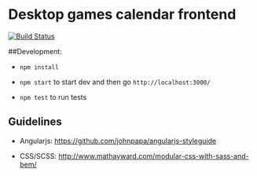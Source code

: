 Desktop games calendar frontend
=================

[![Build Status](https://travis-ci.org/desktop-games-calendar/calendar-frontend.svg?branch=master)](https://travis-ci.org/desktop-games-calendar/calendar-frontend.svg?branch=master)


##Development:

- `npm install`

- `npm start` to start dev and then go `http://localhost:3000/`

- `npm test` to run tests


## Guidelines

- Angularjs: https://github.com/johnpapa/angularjs-styleguide

- CSS/SCSS: http://www.mathayward.com/modular-css-with-sass-and-bem/
